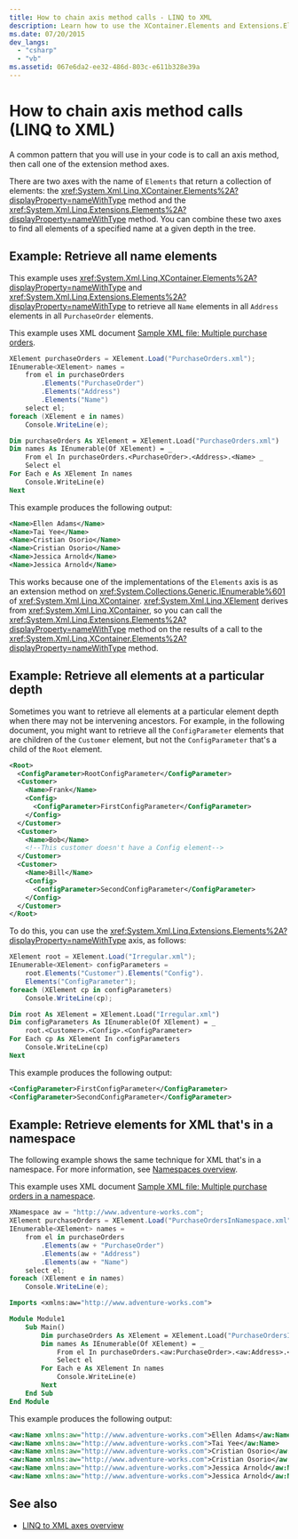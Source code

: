 ```yaml
---
title: How to chain axis method calls - LINQ to XML
description: Learn how to use the XContainer.Elements and Extensions.Elements methods to find all elements of a specified name at a given depth in the tree.
ms.date: 07/20/2015
dev_langs:
  - "csharp"
  - "vb"
ms.assetid: 067e6da2-ee32-486d-803c-e611b328e39a
---
```


# How to chain axis method calls (LINQ to XML)

A common pattern that you will use in your code is to call an axis method, then call one of the extension method axes.

There are two axes with the name of `Elements` that return a collection of elements: the <xref:System.Xml.Linq.XContainer.Elements%2A?displayProperty=nameWithType> method and the <xref:System.Xml.Linq.Extensions.Elements%2A?displayProperty=nameWithType> method. You can combine these two axes to find all elements of a specified name at a given depth in the tree.

## Example: Retrieve all name elements

This example uses <xref:System.Xml.Linq.XContainer.Elements%2A?displayProperty=nameWithType> and <xref:System.Xml.Linq.Extensions.Elements%2A?displayProperty=nameWithType> to retrieve all `Name` elements in all `Address` elements in all `PurchaseOrder` elements.

This example uses XML document [Sample XML file: Multiple purchase orders](sample-xml-file-multiple-purchase-orders.md).

```csharp
XElement purchaseOrders = XElement.Load("PurchaseOrders.xml");
IEnumerable<XElement> names =
    from el in purchaseOrders
        .Elements("PurchaseOrder")
        .Elements("Address")
        .Elements("Name")
    select el;
foreach (XElement e in names)
    Console.WriteLine(e);
```

```vb
Dim purchaseOrders As XElement = XElement.Load("PurchaseOrders.xml")
Dim names As IEnumerable(Of XElement) = _
    From el In purchaseOrders.<PurchaseOrder>.<Address>.<Name> _
    Select el
For Each e As XElement In names
    Console.WriteLine(e)
Next
```

This example produces the following output:

```xml
<Name>Ellen Adams</Name>
<Name>Tai Yee</Name>
<Name>Cristian Osorio</Name>
<Name>Cristian Osorio</Name>
<Name>Jessica Arnold</Name>
<Name>Jessica Arnold</Name>
```

This works because one of the implementations of the `Elements` axis is as an extension method on <xref:System.Collections.Generic.IEnumerable%601> of <xref:System.Xml.Linq.XContainer>. <xref:System.Xml.Linq.XElement> derives from <xref:System.Xml.Linq.XContainer>, so you can call the <xref:System.Xml.Linq.Extensions.Elements%2A?displayProperty=nameWithType> method on the results of a call to the <xref:System.Xml.Linq.XContainer.Elements%2A?displayProperty=nameWithType> method.

## Example: Retrieve all elements at a particular depth

Sometimes you want to retrieve all elements at a particular element depth when there may not be intervening ancestors. For example, in the following document, you might want to retrieve all the `ConfigParameter` elements that are children of the `Customer` element, but not the `ConfigParameter` that's a child of the `Root` element.

```xml
<Root>
  <ConfigParameter>RootConfigParameter</ConfigParameter>
  <Customer>
    <Name>Frank</Name>
    <Config>
      <ConfigParameter>FirstConfigParameter</ConfigParameter>
    </Config>
  </Customer>
  <Customer>
    <Name>Bob</Name>
    <!--This customer doesn't have a Config element-->
  </Customer>
  <Customer>
    <Name>Bill</Name>
    <Config>
      <ConfigParameter>SecondConfigParameter</ConfigParameter>
    </Config>
  </Customer>
</Root>
```

 To do this, you can use the <xref:System.Xml.Linq.Extensions.Elements%2A?displayProperty=nameWithType> axis, as follows:

```csharp
XElement root = XElement.Load("Irregular.xml");
IEnumerable<XElement> configParameters =
    root.Elements("Customer").Elements("Config").
    Elements("ConfigParameter");
foreach (XElement cp in configParameters)
    Console.WriteLine(cp);
```

```vb
Dim root As XElement = XElement.Load("Irregular.xml")
Dim configParameters As IEnumerable(Of XElement) = _
    root.<Customer>.<Config>.<ConfigParameter>
For Each cp As XElement In configParameters
    Console.WriteLine(cp)
Next
```

This example produces the following output:

```xml
<ConfigParameter>FirstConfigParameter</ConfigParameter>
<ConfigParameter>SecondConfigParameter</ConfigParameter>
```

## Example: Retrieve elements for XML that's in a namespace

The following example shows the same technique for XML that's in a namespace. For more information, see [Namespaces overview](namespaces-overview.md).

This example uses XML document [Sample XML file: Multiple purchase orders in a namespace](sample-xml-file-multiple-purchase-orders-namespace.md).

```csharp
XNamespace aw = "http://www.adventure-works.com";
XElement purchaseOrders = XElement.Load("PurchaseOrdersInNamespace.xml");
IEnumerable<XElement> names =
    from el in purchaseOrders
        .Elements(aw + "PurchaseOrder")
        .Elements(aw + "Address")
        .Elements(aw + "Name")
    select el;
foreach (XElement e in names)
    Console.WriteLine(e);
```

```vb
Imports <xmlns:aw="http://www.adventure-works.com">

Module Module1
    Sub Main()
        Dim purchaseOrders As XElement = XElement.Load("PurchaseOrdersInNamespace.xml")
        Dim names As IEnumerable(Of XElement) = _
            From el In purchaseOrders.<aw:PurchaseOrder>.<aw:Address>.<aw:Name> _
            Select el
        For Each e As XElement In names
            Console.WriteLine(e)
        Next
    End Sub
End Module
```

This example produces the following output:

```xml
<aw:Name xmlns:aw="http://www.adventure-works.com">Ellen Adams</aw:Name>
<aw:Name xmlns:aw="http://www.adventure-works.com">Tai Yee</aw:Name>
<aw:Name xmlns:aw="http://www.adventure-works.com">Cristian Osorio</aw:Name>
<aw:Name xmlns:aw="http://www.adventure-works.com">Cristian Osorio</aw:Name>
<aw:Name xmlns:aw="http://www.adventure-works.com">Jessica Arnold</aw:Name>
<aw:Name xmlns:aw="http://www.adventure-works.com">Jessica Arnold</aw:Name>
```

## See also

- [LINQ to XML axes overview](linq-xml-axes-overview.md)
